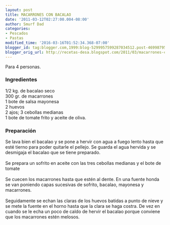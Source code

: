 ```yaml
---
layout: post
title: MACARRONES CON BACALAO
date: '2011-03-12T02:27:00.004-08:00'
author: Smurf Dad
categories:
- Pescados
- Pastas
modified_time: '2016-03-16T01:52:34.368-07:00'
blogger_id: tag:blogger.com,1999:blog-5299957599287034512.post-4699879577261024715
blogger_orig_url: http://recetas-desa.blogspot.com/2011/03/macarrones-con-bacalao.html
---
```


Para 4 personas.<br /><h3>Ingredientes</h3>1/2 kg. de bacalao seco<br />300 gr. de macarrones<br />1 bote de salsa mayonesa<br />2 huevos<br />2 ajos; 3 cebollas medianas<br />1 bote de tomate frito y aceite de oliva.<br /><h3>Preparación</h3>Se lava bien el bacalao y se pone a hervir con agua a fuego lento hasta que esté tierno para poder quitarle el pellejo. Se guarda el agua hervida y se desmigaja el bacalao que se tiene preparado.<br /><br />Se prepara un sofrito en aceite con las tres cebollas medianas y el bote de tomate<br /><br />Se cuecen los macarrones hasta que estén al dente. En una fuente honda se van poniendo capas sucesivas de sofrito, bacalao, mayonesa y macarrones.<br /><br />Seguidamente se echan las claras de los huevos batidas a punto de nieve y se mete la fuente en el horno hasta que la clara se haga costra. De vez en cuando se le echa un poco de caldo de hervir el bacalao porque conviene que los macarrones estén melosos.